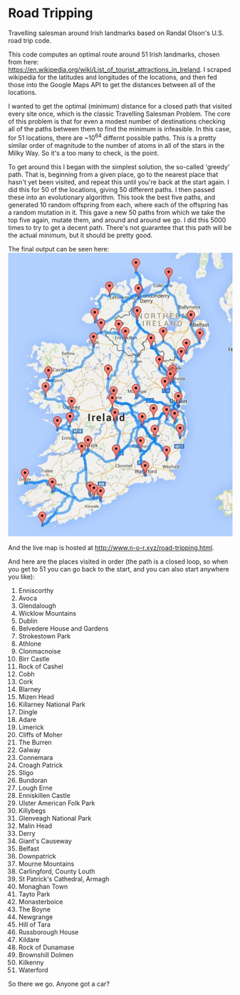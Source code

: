 # Road Tripping
Travelling salesman around Irish landmarks based on Randal Olson's U.S. road trip code.

This code computes an optimal route around 51 Irish landmarks, chosen from here: https://en.wikipedia.org/wiki/List_of_tourist_attractions_in_Ireland. I scraped wikipedia for the latitudes and longitudes of the locations, and then fed those into the Google Maps API to get the distances between all of the locations.

I wanted to get the optimal (minimum) distance for a closed path that visited every site once, which is the classic Travelling Salesman Problem. The core of this problem is that for even a modest number of destinations checking all of the paths between them to find the minimum is infeasible. In this case, for 51 locations, there are ~10<sup>64</sup> differnt possible paths. This is a pretty similar order of magnitude to the number of atoms in all of the stars in the Milky Way. So it's a too many to check, is the point. 

To get around this I began with the simplest solution, the so-called 'greedy' path. That is, beginning from a given place, go to the nearest place that hasn't yet been visited, and repeat this until you're back at the start again. I did this for 50 of the locations, giving 50 different paths. I then passed these into an evolutionary algorithm. This took the best five paths, and generated 10 random offspring from each, where each of the offspring has a random mutation in it. This gave a new 50 paths from which we take the top five again, mutate them, and around and around we go. I did this 5000 times to try to get a decent path. There's not guarantee that this path will be the actual minimum, but it should be pretty good.

The final output can be seen here:  
![alt tag](https://github.com/neal-o-r/road-tripping/blob/master/map.jpg)

And the live map is hosted at http://www.n-o-r.xyz/road-tripping.html.

And here are the places visited in order (the path is a closed loop, so when you get to 51 you can go back to the start, and you can also start anywhere you like):

1. Enniscorthy
2. Avoca
3. Glendalough
4. Wicklow Mountains
5. Dublin
6. Belvedere House and Gardens
7. Strokestown Park
8. Athlone
9. Clonmacnoise
10. Birr Castle
11. Rock of Cashel
12. Cobh
13. Cork
14. Blarney
15. Mizen Head
16. Killarney National Park
17. Dingle
18. Adare
19. Limerick
20. Cliffs of Moher
21. The Burren
22. Galway
23. Connemara
24. Croagh Patrick
25. Sligo
26. Bundoran
27. Lough Erne
28. Enniskillen Castle
29. Ulster American Folk Park
30. Killybegs
31. Glenveagh National Park
32. Malin Head
33. Derry
34. Giant's Causeway
35. Belfast
36. Downpatrick
37. Mourne Mountains
38. Carlingford, County Louth
39. St Patrick's Cathedral, Armagh
40. Monaghan Town
41. Tayto Park
42. Monasterboice
43. The Boyne
44. Newgrange
45. Hill of Tara
46. Russborough House
47. Kildare
48. Rock of Dunamase
49. Brownshill Dolmen
50. Kilkenny
51. Waterford

So there we go. Anyone got a car?

